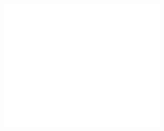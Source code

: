	
<img src="container.svg" width="800" height="400" alt="Click to see the source">
<!--
**havardekodehode/havardekodehode** is a ✨ _special_ ✨ repository because its `README.md` (this file) appears on your GitHub profile.

	  <p>
	    🔭 Jobber for tiden med en full-stack app i node.js hvor du får film/serie anbefalinger<br>
	    🌱 Fordyper meg i  Node.js, Express, MongoDB for tiden<br>
	    💬 &!^~ google, ask me<br>
	    📫 How to reach me: <a href="mailto:havardeinarsen@gmail.com">havardeinarsen@gmail.com</a>
	  </p>
	
	Here are some ideas to get you started:
	
	-   🔭 I’m currently working on a full stack application, to use my newly aquired skills
	-   🌱 I’m currently learning Node.js, express, mongodb atm.
	-   👯 I’m looking to collaborate on rad projects😎
	-   🤔 I’m looking for help with alot while i manouver the storm of bugs i encounter
	-   💬 Ask me about flex 💪
	-   📫 How to reach me: havardeinarsen@gmail.com
	-   ⚡ Fun fact: I often have nightmares about public static void main(string args[])
	
	![](portrait.webp)
	
	
	
	<img align='right' src="portraitSliced-removebg-preview.png" width="250" height="320">
	Hei!👋 Jeg heter Håvard og er front-end utvikler.
	<p>
	 <br>
	Er for tiden deltager i Kodehode, hvor vi mesteparten av kurset har jobbet med frontend utvikling og hvor vi nå i innspurten jobber med backend, noe jeg syntes virker veldig spennende, og noe jeg gjerne vil fordype meg mer i.
	
	Som deltager på Kodehode, har jeg iløpet av de siste 6 månedene dyppet tærne mine i Figma, HTML, CSS, Git, JS, TS, React, og nå i innspurten node, express, MongoDB og SQL. Jeg føler meg stødig med disse verktøyene og du kan se hvordan jeg har løst problemer på mine prosjekter i Github.
	
	Gi meg en lyd hvis dette virker interessant. Takk for interessen.
	
	 </p>
-->
